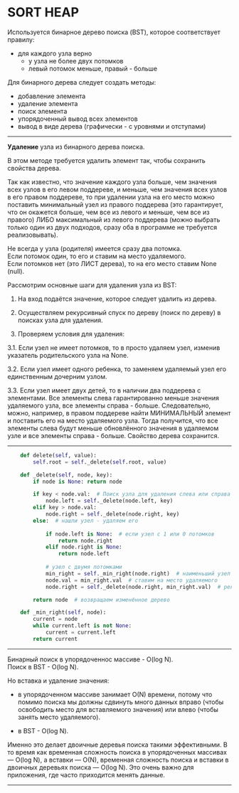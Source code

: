 # SORT HEAP  

Используется бинарное дерево поиска (BST), которое соответствует правилу:  
- для каждого узла верно  
  - у узла не более двух потомков  
  - левый потомок меньше, правый - больше  

Для бинарного дерева следует создать методы:  
- добавление элемента  
- удаление элемента  
- поиск элемента  
- упорядоченный вывод всех элементов  
- вывод в виде дерева (графически - с уровнями и отступами)  

---  

**Удаление** узла из бинарного дерева поиска.  

В этом методе требуется удалить элемент так, чтобы сохранить свойства дерева.  

Так как известно, что значение каждого узла больше, чем значения всех узлов в его левом поддереве, и меньше, чем значения всех узлов в его правом поддереве, то при удалении узла на его место можно поставить минимальный узел из правого поддерева (это гарантирует, что он окажется больше, чем все из левого и меньше, чем все из правого) ЛИБО максимальный из левого поддерева (можно выбрать только один из двух подходов, сразу оба в программе не требуется реализовывать).  

Не всегда у узла (родителя) имеется сразу два потомка.  
Если потомок один, то его и ставим на место удаляемого.  
Если потомков нет (это ЛИСТ дерева), то на его место ставим None (null).  

Рассмотрим основные шаги для удаления узла из BST:

1. На вход подаётся значение, которое следует удалить из дерева.  

2. Осуществляем рекурсивный спуск по дереву (поиск по дереву) в поисках узла для удаления.  

3. Проверяем условия для удаления:  

  3.1. Если узел не имеет потомков, то в просто удаляем узел, изменив указатель родительского узла на None.  

  3.2. Если узел имеет одного ребенка, то заменяем удаляемый узел его единственным дочерним узлом.  

  3.3. Если узел имеет двух детей, то в наличии два поддерева с элементами. Все элементы слева гарантированно меньше значения удаляемого узла, все элементы справа - больше. Следовательно, можно, например, в правом поддереве найти МИНИМАЛЬНЫЙ элемент и поставить его на место удаляемого узла. Тогда получится, что все элементы слева будут меньше обновлённого значения в удаляемом узле и все элементы справа - больше. Свойство дерева сохранится.

---  


```py
    def delete(self, value):
        self.root = self._delete(self.root, value)

    def _delete(self, node, key):
        if node is None: return node

        if key < node.val:  # Поиск узла для удаления слева или справа
            node.left = self._delete(node.left, key)
        elif key > node.val:
            node.right = self._delete(node.right, key)
        else:  # нашли узел - удаляем его
            
            if node.left is None:  # если узел с 1 или 0 потомков
                return node.right
            elif node.right is None:
                return node.left
            
            # узел с двумя потомками
            min_right = self._min_right(node.right)  # наименьший узел в правом поддереве
            node.val = min_right.val  # ставим на место удаляемого
            node.right = self._delete(node.right, min_right.val)  # рекурсивно удаляем наименьший

        return node  # возвращаем изменённое дерево

    def _min_right(self, node):
        current = node
        while current.left is not None:
            current = current.left
        return current
```

---  

Бинарный поиск в упорядоченнос массиве - O(log N).  
Поиск в BST - O(log N).  

Но вставка и удаление значения:  

- в упорядоченном массиве занимает O(N) времени, потому что помимо поиска мы должны сдвинуть много данных вправо (чтобы освободить место для вставляемого значения) или влево (чтобы занять место удаляемого).

- в BST - O(log N).  

Именно это делает двоичные деревья поиска такими эффективными. В то время как временная сложность поиска в упорядоченных массивах — O(log N), а вставки — O(N), временная сложность поиска и вставки в двоичных деревьях поиска — O(log N). Это очень важно для приложения, где часто приходится менять данные.  

---  
